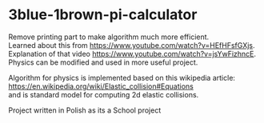 # 3blue-1brown-pi-calculator

Remove printing part to make algorithm much more efficient. <br>
Learned about this from https://www.youtube.com/watch?v=HEfHFsfGXjs. <br>
Explanation of that video https://www.youtube.com/watch?v=jsYwFizhncE. <br>
Physics can be modified and used in more useful project. <br>

Algorithm for physics is implemented based on this wikipedia article: https://en.wikipedia.org/wiki/Elastic_collision#Equations <br>
and is standard model for computing 2d elastic collisions. <br>

Project written in Polish as its a School project

